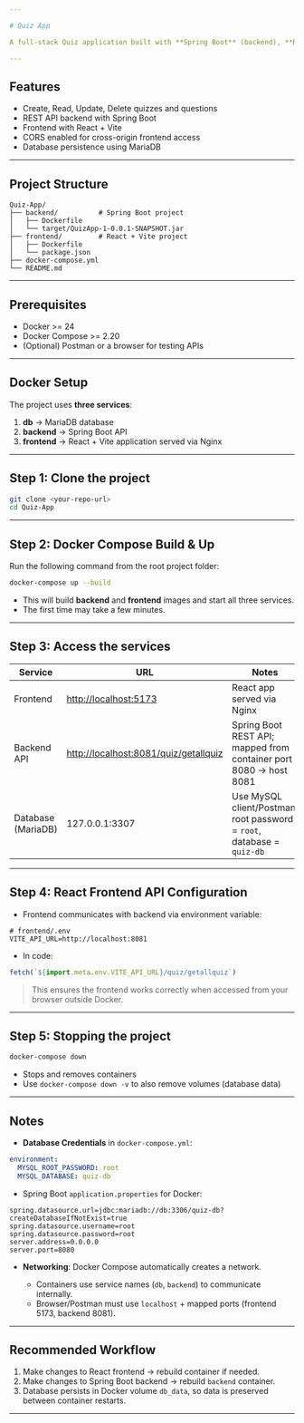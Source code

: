 ```yaml
---

# Quiz App

A full-stack Quiz application built with **Spring Boot** (backend), **React + Vite** (frontend), and **MariaDB** (database). The application is fully Dockerized using **Docker Compose**.

---
```


## Features

* Create, Read, Update, Delete quizzes and questions
* REST API backend with Spring Boot
* Frontend with React + Vite
* CORS enabled for cross-origin frontend access
* Database persistence using MariaDB

---

## Project Structure

```
Quiz-App/
├── backend/          # Spring Boot project
│   ├── Dockerfile
│   └── target/QuizApp-1-0.0.1-SNAPSHOT.jar
├── frontend/         # React + Vite project
│   ├── Dockerfile
│   └── package.json
├── docker-compose.yml
└── README.md
```

---

## Prerequisites

* Docker >= 24
* Docker Compose >= 2.20
* (Optional) Postman or a browser for testing APIs

---

## Docker Setup

The project uses **three services**:

1. **db** → MariaDB database
2. **backend** → Spring Boot API
3. **frontend** → React + Vite application served via Nginx

---

## Step 1: Clone the project

```bash
git clone <your-repo-url>
cd Quiz-App
```

---

## Step 2: Docker Compose Build & Up

Run the following command from the root project folder:

```bash
docker-compose up --build
```

* This will build **backend** and **frontend** images and start all three services.
* The first time may take a few minutes.

---

## Step 3: Access the services

| Service            | URL                                                                            | Notes                                                                  |
| ------------------ | ------------------------------------------------------------------------------ | ---------------------------------------------------------------------- |
| Frontend           | [http://localhost:5173](http://localhost:5173)                                 | React app served via Nginx                                             |
| Backend API        | [http://localhost:8081/quiz/getallquiz](http://localhost:8081/quiz/getallquiz) | Spring Boot REST API; mapped from container port 8080 → host 8081      |
| Database (MariaDB) | 127.0.0.1:3307                                                                 | Use MySQL client/Postman; root password = `root`, database = `quiz-db` |

---

## Step 4: React Frontend API Configuration

* Frontend communicates with backend via environment variable:

```env
# frontend/.env
VITE_API_URL=http://localhost:8081
```

* In code:

```js
fetch(`${import.meta.env.VITE_API_URL}/quiz/getallquiz`)
```

> This ensures the frontend works correctly when accessed from your browser outside Docker.

---

## Step 5: Stopping the project

```bash
docker-compose down
```

* Stops and removes containers
* Use `docker-compose down -v` to also remove volumes (database data)

---

## Notes

* **Database Credentials** in `docker-compose.yml`:

```yaml
environment:
  MYSQL_ROOT_PASSWORD: root
  MYSQL_DATABASE: quiz-db
```

* Spring Boot `application.properties` for Docker:

```properties
spring.datasource.url=jdbc:mariadb://db:3306/quiz-db?createDatabaseIfNotExist=true
spring.datasource.username=root
spring.datasource.password=root
server.address=0.0.0.0
server.port=8080
```

* **Networking**: Docker Compose automatically creates a network.

  * Containers use service names (`db`, `backend`) to communicate internally.
  * Browser/Postman must use `localhost` + mapped ports (frontend 5173, backend 8081).

---

## Recommended Workflow

1. Make changes to React frontend → rebuild container if needed.
2. Make changes to Spring Boot backend → rebuild `backend` container.
3. Database persists in Docker volume `db_data`, so data is preserved between container restarts.

---

